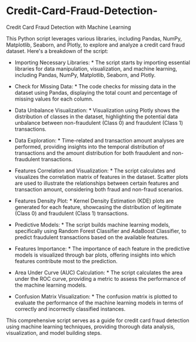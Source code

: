 # Credit-Card-Fraud-Detection-

Credit Card Fraud Detection with Machine Learning

This Python script leverages various libraries, including Pandas, NumPy, Matplotlib, Seaborn, and Plotly, to explore and analyze a credit card fraud dataset. Here's a breakdown of the script:

*  Importing Necessary Libraries: *
The script starts by importing essential libraries for data manipulation, visualization, and machine learning, including Pandas, NumPy, Matplotlib, Seaborn, and Plotly.

* Check for Missing Data: *
The code checks for missing data in the dataset using Pandas, displaying the total count and percentage of missing values for each column.

* Data Unbalance Visualization: *
Visualization using Plotly shows the distribution of classes in the dataset, highlighting the potential data unbalance between non-fraudulent (Class 0) and fraudulent (Class 1) transactions.

* Data Exploration: *
Time-related and transaction amount analyses are performed, providing insights into the temporal distribution of transactions and the amount distribution for both fraudulent and non-fraudulent transactions.

* Features Correlation and Visualization: *
The script calculates and visualizes the correlation matrix of features in the dataset. Scatter plots are used to illustrate the relationships between certain features and transaction amount, considering both fraud and non-fraud scenarios.

* Features Density Plot: *
Kernel Density Estimation (KDE) plots are generated for each feature, showcasing the distribution of legitimate (Class 0) and fraudulent (Class 1) transactions.

* Predictive Models: *
The script builds machine learning models, specifically using Random Forest Classifier and AdaBoost Classifier, to predict fraudulent transactions based on the available features.

* Features Importance: *
The importance of each feature in the predictive models is visualized through bar plots, offering insights into which features contribute most to the prediction.

* Area Under Curve (AUC) Calculation: *
The script calculates the area under the ROC curve, providing a metric to assess the performance of the machine learning models.

* Confusion Matrix Visualization: *
The confusion matrix is plotted to evaluate the performance of the machine learning models in terms of correctly and incorrectly classified instances.

This comprehensive script serves as a guide for credit card fraud detection using machine learning techniques, providing thorough data analysis, visualization, and model building steps.
